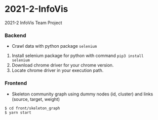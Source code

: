 # 2021-2-InfoVis
2021-2 InfoVis Team Project

### Backend
- Crawl data with python package ```selenium```
1. Install selenium package for python with command ```pip3 install selenium```
2. Download chrome driver for your chrome version.
3. Locate chrome driver in your execution path.

### Frontend
- Skeleton community graph using dummy nodes (id, cluster) and links (source, target, weight)
~~~
$ cd front/skeleton_graph
$ yarn start
~~~

